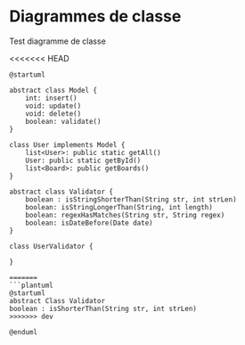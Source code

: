 # Diagrammes de classe
Test diagramme de classe

<<<<<<< HEAD

```plantuml
@startuml

abstract class Model {
    int: insert()
    void: update()
    void: delete()
    boolean: validate()
}

class User implements Model {
    list<User>: public static getAll()
    User: public static getById()
    list<Board>: public getBoards()
}

abstract class Validator {
    boolean : isStringShorterThan(String str, int strLen)
    boolean: isStringLongerThan(String, int length)
    boolean: regexHasMatches(String str, String regex)
    boolean: isDateBefore(Date date)
}

class UserValidator {

}
 
=======
```plantuml
@startuml
abstract Class Validator
boolean : isShorterThan(String str, int strLen)
>>>>>>> dev

@enduml
```